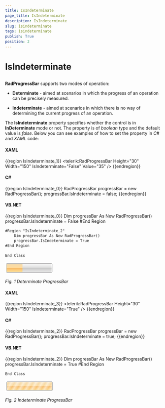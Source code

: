 ```yaml
---
title: IsIndeterminate
page_title: IsIndeterminate
description: IsIndeterminate
slug: isindeterminate
tags: isindeterminate
publish: True
position: 2
---
```


# IsIndeterminate



## 

__RadProgressBar__ supports two modes of operation:

* __Determinate__ - aimed at scenarios in which the progress of an operation can be precisely measured.

* __Indeterminate__ - aimed at scenarios in which there is no way of determining the current progress of an operation.

The __IsIndeterminate__ property specifies whether the control is in __InDeterminate__ mode or not. The property is of *boolean* type and the default value is *false*. Below you can see examples of how to set the property in *C#* and *XAML* code:

#### __XAML__

{{region IsIndeterminate_1}}
	<telerik:RadProgressBar Height="30" Width="150" IsIndeterminate="False" Value="35" />
	{{endregion}}



#### __C#__

{{region IsIndeterminate_0}}
	RadProgressBar progressBar = new RadProgressBar();
	progressBar.IsIndeterminate = false;
	{{endregion}}



#### __VB.NET__

{{region IsIndeterminate_0}}
		Dim progressBar As New RadProgressBar()
		progressBar.IsIndeterminate = False
	#End Region
	
	#Region "IsIndeterminate_2"
		Dim progressBar As New RadProgressBar()
		progressBar.IsIndeterminate = True
	#End Region
	
	End Class



![](images/progress_horizontal.jpg)

*Fig. 1 Determinate ProgressBar*

#### __XAML__

{{region IsIndeterminate_3}}
	<telerik:RadProgressBar Height="30" Width="150" IsIndeterminate="True" />
	{{endregion}}



#### __C#__

{{region IsIndeterminate_2}}
	RadProgressBar progressBar = new RadProgressBar();
	progressBar.IsIndeterminate = true;
	{{endregion}}



#### __VB.NET__

{{region IsIndeterminate_2}}
		Dim progressBar As New RadProgressBar()
		progressBar.IsIndeterminate = True
	#End Region
	
	End Class



![](images/progress_indeterminate.jpg)

*Fig. 2 Indeterminate ProgressBar*
